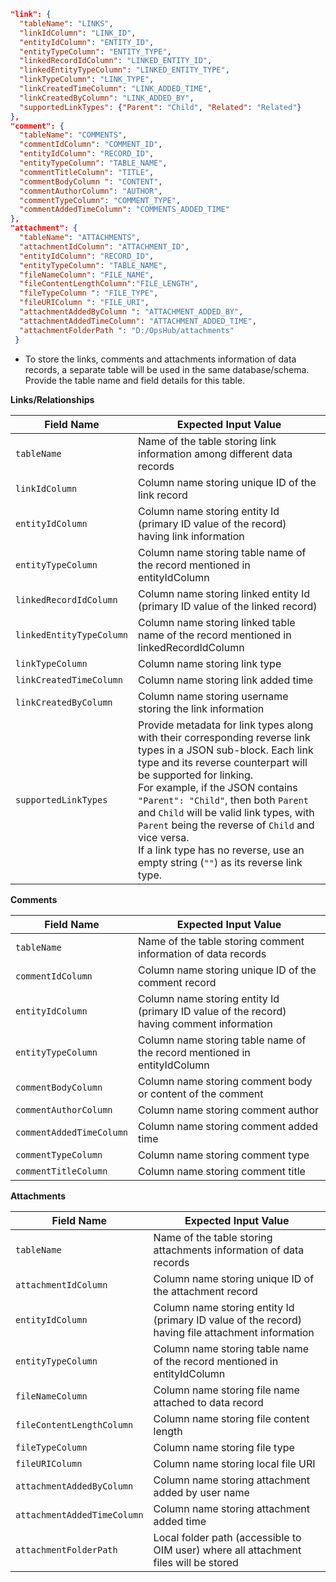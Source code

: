 ```json
"link": {
  "tableName": "LINKS",
  "linkIdColumn": "LINK_ID",
  "entityIdColumn": "ENTITY_ID",
  "entityTypeColumn": "ENTITY_TYPE",
  "linkedRecordIdColumn": "LINKED_ENTITY_ID",
  "linkedEntityTypeColumn": "LINKED_ENTITY_TYPE",
  "linkTypeColumn": "LINK_TYPE",
  "linkCreatedTimeColumn": "LINK_ADDED_TIME",
  "linkCreatedByColumn": "LINK_ADDED_BY",
  "supportedLinkTypes": {"Parent": "Child", "Related": "Related"}
},
"comment": {
  "tableName": "COMMENTS",
  "commentIdColumn": "COMMENT_ID",
  "entityIdColumn": "RECORD_ID",
  "entityTypeColumn": "TABLE_NAME",
  "commentTitleColumn": "TITLE",
  "commentBodyColumn ": "CONTENT",
  "commentAuthorColumn": "AUTHOR",
  "commentTypeColumn": "COMMENT_TYPE",
  "commentAddedTimeColumn": "COMMENTS_ADDED_TIME"
},
"attachment": {
  "tableName": "ATTACHMENTS",
  "attachmentIdColumn": "ATTACHMENT_ID",
  "entityIdColumn": "RECORD_ID",
  "entityTypeColumn": "TABLE_NAME",
  "fileNameColumn": "FILE_NAME",
  "fileContentLengthColumn":"FILE_LENGTH",
  "fileTypeColumn ": "FILE_TYPE",
  "fileURIColumn ": "FILE_URI",
  "attachmentAddedByColumn ": "ATTACHMENT_ADDED_BY",
  "attachmentAddedTimeColumn": "ATTACHMENT_ADDED_TIME",
  "attachmentFolderPath ": "D:/OpsHub/attachments"
 }

```

* To store the links, comments and attachments information of data records, a separate table will be used in the same database/schema. Provide the table name and field details for this table.

**Links/Relationships**

| **Field Name**           | **Expected Input Value**                                                                                                                                                                                                                                                                                                      |
|--------------------------|--------------------------------------------------------------------------------------------------------------------------------------------------------------------------------------------------------------------------------------------------------------------------------------------------------------------------------|
| `tableName`              | Name of the table storing link information among different data records                                                                                                                                                                                                                                                      |
| `linkIdColumn`           | Column name storing unique ID of the link record                                                                                                                                                                                                                                                                             |
| `entityIdColumn`         | Column name storing entity Id (primary ID value of the record) having link information                                                                                                                                                                                                                                       |
| `entityTypeColumn`       | Column name storing table name of the record mentioned in entityIdColumn                                                                                                                                                                                                                                                     |
| `linkedRecordIdColumn`   | Column name storing linked entity Id (primary ID value of the linked record)                                                                                                                                                                                                                                                 |
| `linkedEntityTypeColumn` | Column name storing linked table name of the record mentioned in linkedRecordIdColumn                                                                                                                                                                                                                                        |
| `linkTypeColumn`         | Column name storing link type                                                                                                                                                                                                                                                                                                |
| `linkCreatedTimeColumn`  | Column name storing link added time                                                                                                                                                                                                                                                                                          |
| `linkCreatedByColumn`    | Column name storing username storing the link information                                                                                                                                                                                                                                                                    |
| `supportedLinkTypes`     | Provide metadata for link types along with their corresponding reverse link types in a JSON sub-block. Each link type and its reverse counterpart will be supported for linking. <br>For example, if the JSON contains `"Parent": "Child"`, then both `Parent` and `Child` will be valid link types, with `Parent` being the reverse of `Child` and vice versa.<br>If a link type has no reverse, use an empty string (`""`) as its reverse link type. |

**Comments**

| **Field Name**          | **Expected Input Value**                                                                                   |
|-------------------------|-------------------------------------------------------------------------------------------------------------|
| `tableName`             | Name of the table storing comment information of data records                                               |
| `commentIdColumn`       | Column name storing unique ID of the comment record                                                         |
| `entityIdColumn`        | Column name storing entity Id (primary ID value of the record) having comment information                   |
| `entityTypeColumn`      | Column name storing table name of the record mentioned in entityIdColumn                                    |
| `commentBodyColumn`     | Column name storing comment body or content of the comment                                                   |
| `commentAuthorColumn`   | Column name storing comment author                                                                          |
| `commentAddedTimeColumn`| Column name storing comment added time                                                                      |
| `commentTypeColumn`     | Column name storing comment type                                                                            |
| `commentTitleColumn`    | Column name storing comment title                                                                           |

**Attachments**

| **Field Name**             | **Expected Input Value**                                                                                      |
|----------------------------|----------------------------------------------------------------------------------------------------------------|
| `tableName`                | Name of the table storing attachments information of data records                                             |
| `attachmentIdColumn`       | Column name storing unique ID of the attachment record                                                        |
| `entityIdColumn`           | Column name storing entity Id (primary ID value of the record) having file attachment information             |
| `entityTypeColumn`         | Column name storing table name of the record mentioned in entityIdColumn                                      |
| `fileNameColumn`           | Column name storing file name attached to data record                                                         |
| `fileContentLengthColumn`  | Column name storing file content length                                                                       |
| `fileTypeColumn`           | Column name storing file type                                                                                 |
| `fileURIColumn`            | Column name storing local file URI                                                                            |
| `attachmentAddedByColumn`  | Column name storing attachment added by user name                                                             |
| `attachmentAddedTimeColumn`| Column name storing attachment added time                                                                     |
| `attachmentFolderPath`     | Local folder path (accessible to OIM user) where all attachment files will be stored                          |


